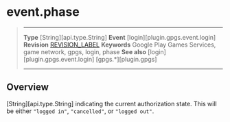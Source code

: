 # event.phase

> --------------------- ------------------------------------------------------------------------------------------
> __Type__              [String][api.type.String]
> __Event__             [login][plugin.gpgs.event.login]
> __Revision__          [REVISION_LABEL](REVISION_URL)
> __Keywords__          Google Play Games Services, game network, gpgs, login, phase
> __See also__          [login][plugin.gpgs.event.login]
>						[gpgs.*][plugin.gpgs]
> --------------------- ------------------------------------------------------------------------------------------

## Overview

[String][api.type.String] indicating the current authorization state. This will be either <nobr>`"logged in"`</nobr>, `"cancelled"`, or <nobr>`"logged out"`</nobr>.